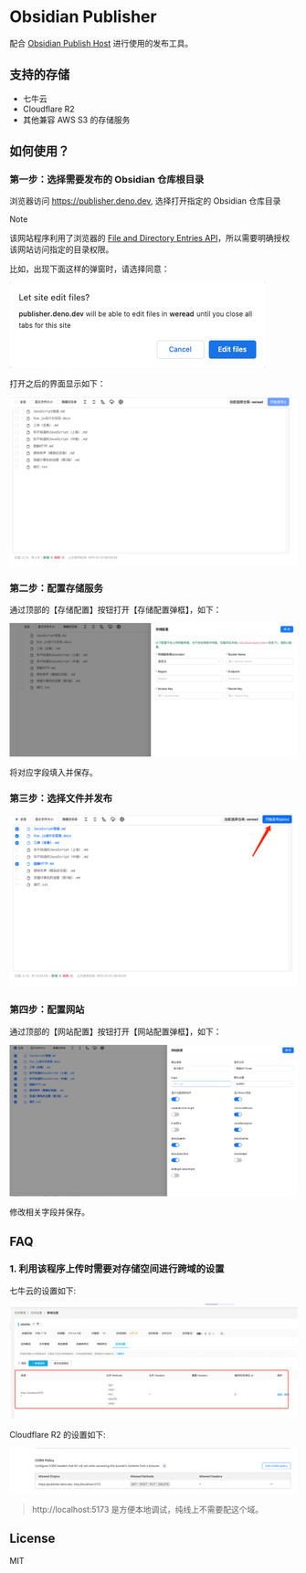 # Obsidian Publisher

配合 [Obsidian Publish Host](https://github.com/jooooock/obsidian-publish-host) 进行使用的发布工具。

## 支持的存储

- 七牛云
- Cloudflare R2
- 其他兼容 AWS S3 的存储服务


## 如何使用？

### 第一步：选择需要发布的 Obsidian 仓库根目录

浏览器访问 https://publisher.deno.dev, 选择打开指定的 Obsidian 仓库目录

> [!NOTE]
> 该网站程序利用了浏览器的 [File and Directory Entries API](https://developer.mozilla.org/en-US/docs/Web/API/File_and_Directory_Entries_API)，所以需要明确授权该网站访问指定的目录权限。
> 
> 比如，出现下面这样的弹窗时，请选择同意：
> 
> ![grant permission](assets/grant-permission.png)

打开之后的界面显示如下：

![main ui](assets/main-ui.png)


### 第二步：配置存储服务

通过顶部的【存储配置】按钮打开【存储配置弹框】，如下：

![s3 config](assets/s3-config.png)

将对应字段填入并保存。


### 第三步：选择文件并发布

![select file and publish](assets/publish.png)


### 第四步：配置网站

通过顶部的【网站配置】按钮打开【网站配置弹框】，如下：

![site config](assets/site-config.png)

修改相关字段并保存。


## FAQ

### 1. 利用该程序上传时需要对存储空间进行跨域的设置

七牛云的设置如下:

![七牛云 cors 设置](assets/qiniu-cors.png)

Cloudflare R2 的设置如下:

![Cloudflare R2 cors 设置](assets/r2-cors.png)

> http://localhost:5173 是方便本地调试，纯线上不需要配这个域。

## License

MIT
